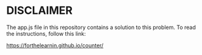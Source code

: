# DISCLAIMER
The app.js file in this repository contains a solution to this problem. To read the instructions, follow this link:

https://forthelearnin.github.io/counter/
